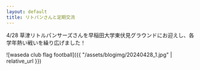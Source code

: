 ```yaml
---
layout: default
title: リトパンさんと定期交流
---
```


4/28 草津リトルパンサーズさんを早稲田大学東伏見グラウンドにお迎えし、各学年熱い戦いを繰り広げました！

![waseda club flag football]({{ "/assets/blogimg/20240428_1.jpg" | relative_url }})
